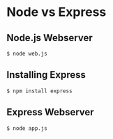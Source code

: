 # Node vs Express

Node.js Webserver
-----------------

```
$ node web.js
```

Installing Express
------------------

```
$ npm install express
```

Express Webserver
-----------------

```
$ node app.js
```
